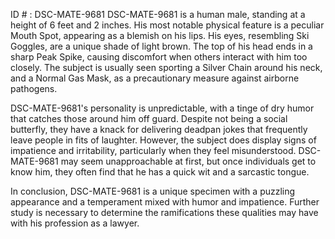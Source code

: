 ID # : DSC-MATE-9681
DSC-MATE-9681 is a human male, standing at a height of 6 feet and 2 inches. His most notable physical feature is a peculiar Mouth Spot, appearing as a blemish on his lips. His eyes, resembling Ski Goggles, are a unique shade of light brown. The top of his head ends in a sharp Peak Spike, causing discomfort when others interact with him too closely. The subject is usually seen sporting a Silver Chain around his neck, and a Normal Gas Mask, as a precautionary measure against airborne pathogens.

DSC-MATE-9681's personality is unpredictable, with a tinge of dry humor that catches those around him off guard. Despite not being a social butterfly, they have a knack for delivering deadpan jokes that frequently leave people in fits of laughter. However, the subject does display signs of impatience and irritability, particularly when they feel misunderstood. DSC-MATE-9681 may seem unapproachable at first, but once individuals get to know him, they often find that he has a quick wit and a sarcastic tongue.

In conclusion, DSC-MATE-9681 is a unique specimen with a puzzling appearance and a temperament mixed with humor and impatience. Further study is necessary to determine the ramifications these qualities may have with his profession as a lawyer.